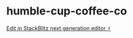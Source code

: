 # humble-cup-coffee-co

[Edit in StackBlitz next generation editor ⚡️](https://stackblitz.com/~/github.com/hwilloug/humble-cup-coffee-co)
